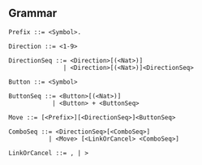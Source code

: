 Grammar
----------

    Prefix ::= <Symbol>.

    Direction ::= <1-9>

    DirectionSeq ::= <Direction>[(<Nat>)]
                   | <Direction>[(<Nat>)]<DirectionSeq>

    Button ::= <Symbol>

    ButtonSeq ::= <Button>[(<Nat>)]
                | <Button> + <ButtonSeq>

    Move ::= [<Prefix>][<DirectionSeq>]<ButtonSeq>

    ComboSeq ::= <DirectionSeq>[<ComboSeq>]
               | <Move> [<LinkOrCancel> <ComboSeq>]

    LinkOrCancel ::= , | >
